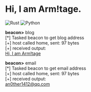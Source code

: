 # Hi, I am Arm!tage.

![Rust](https://img.shields.io/badge/Rust-000000?style=for-the-badge&logo=rust&logoColor=white)
![Python](https://img.shields.io/badge/Python-FFD43B?style=for-the-badge&logo=python&logoColor=blue)

**beacon>** blog  
[*] Tasked beacon to get blog address  
[+] host called home, sent: 97 bytes  
[+] received output:  
[Hi, I am Arm!tage](https://arrnitage.github.io/)

**beacon>** email  
[*] Tasked beacon to get email address  
[+] host called home, sent: 97 bytes  
[+] received output:  
[an0ther1412@qq.com](mailto:an0ther1412@qq.com)
